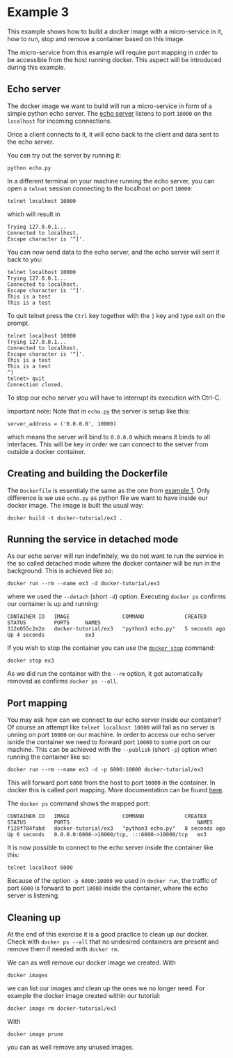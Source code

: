 # Example 3
This example shows how to build a docker image with a micro-service in it, how to run, stop and remove a container based on this image.

The micro-service from this example will require port mapping in order to be accessible from the host running docker. This aspect will be introduced during this example.

## Echo server
The docker image we want to build will run a micro-service in form of a simple python echo server. The [echo server](echo.py) listens to port `10000` on the `localhost` for incoming connections. 

Once a client connects to it, it will echo back to the client and data sent to the echo server.

You can try out the server by running it:
```
python echo.py
```
In a different terminal on your machine running the echo server, you can open a `telnet` session connecting to the localhost on port `10000`:
```
telnet localhost 10000
```
which will result in
```
Trying 127.0.0.1...
Connected to localhost.
Escape character is '^]'.
```
You can now send data to the echo server, and the echo server will sent it back to you:
```
telnet localhost 10000
Trying 127.0.0.1...
Connected to localhost.
Escape character is '^]'.
This is a test
This is a test
```
To quit telnet press the `Ctrl` key together with the `]` key and type exit on the prompt.
```
telnet localhost 10000
Trying 127.0.0.1...
Connected to localhost.
Escape character is '^]'.
This is a test
This is a test
^]
telnet> quit
Connection closed.
```
To stop our echo server you will have to interrupt its execution with Ctrl-C.

Important note: Note that in `echo.py` the server is setup like this:
```
server_address = ('0.0.0.0', 10000)
```
which means the server will bind to `0.0.0.0` which means it binds to all interfaces. This will be key in order we can connect to the server from outside a docker container.

## Creating and building the Dockerfile
The `Dockerfile` is essentialy the same as the one from [example 1](../ex1). Only difference is we use `echo.py` as python file we want to have inside our docker image. The image is built the usual way:
```
docker build -t docker-tutorial/ex3 .
```

## Running the service in detached mode
As our echo server will run indefinitely, we do not want to run the service in the so called detached mode where the docker container will be run in the background. This is achieved like so:
```
docker run --rm --name ex3 -d docker-tutorial/ex3 
```
where we used the `--detach` (short `-d`) option. Executing `docker ps` confirms our container is up and running:
```
CONTAINER ID   IMAGE                 COMMAND             CREATED         STATUS         PORTS     NAMES
312e055c2e2e   docker-tutorial/ex3   "python3 echo.py"   5 seconds ago   Up 4 seconds             ex3
```
If you wish to stop the container you can use the [`docker stop`](https://docs.docker.com/engine/reference/commandline/stop/) command:
```
docker stop ex3
```
As we did run the container with the `--rm` option, it got automatically removed as confirms `docker ps --all`.

## Port mapping
You may ask how can we connect to our echo server inside our container? Of course an attempt like  `telnet localhost 10000` will fail as no server is unning on port `10000` on our machine. In order to access our echo server isnide the container we need to forward port `10000` to some port on our machine. This can be achieved with the `--publish` (short `-p`) option when running the container like so:
```
docker run --rm --name ex3 -d -p 6000:10000 docker-tutorial/ex3
```
This will forward port `6000` from the host to port `10000` in the container. In docker this is called port mapping. More documentation can be found [here](https://docs.docker.com/config/containers/container-networking/).

The `docker ps` command shows the mapped port:
```
CONTAINER ID   IMAGE                 COMMAND             CREATED         STATUS         PORTS                                         NAMES
f128f784fabd   docker-tutorial/ex3   "python3 echo.py"   8 seconds ago   Up 6 seconds   0.0.0.0:6000->10000/tcp, :::6000->10000/tcp   ex3
```
It is now possible to connect to the echo server inside the container like this:
```
telnet localhost 6000
```
Because of the option `-p 6000:10000` we used in `docker run`, the traffic of port `6000` is forward to port `10000` inside the container, where the echo server is listening.


## Cleaning up
At the end of this exercise it is a good practice to clean up our docker. Check with `docker ps --all` that no undesired containers are present and remove them if needed with `docker rm`.

We can as well remove our docker image we created. With
```
docker images
```
we can list our images and clean up the ones we no longer need. For example the docker image created within our tutorial:
```
docker image rm docker-tutorial/ex3
```
With 
```
docker image prune
```
you can as well remove any unused images.
